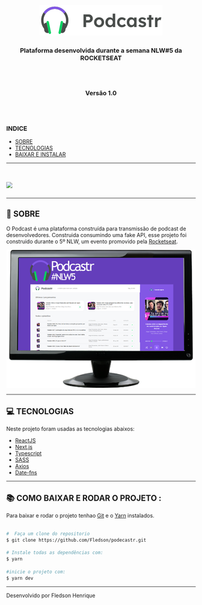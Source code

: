 <h1 align="center">
    <img src="./public/logo.svg"> 
</h1>

<h3 align="center">
  Plataforma desenvolvida durante a semana NLW#5 da ROCKETSEAT
</h3>

<br><br>
<h3 align="center">Versão 1.0</h3>
<br><br>

### INDICE

- [SOBRE](#-SOBRE)
- [TECNOLOGIAS](#-TECNOLOGIAS)
- [BAIXAR E INSTALAR](#-COMO-BAIXAR-E-RODAR-O-PROJETO)

---

<h1>
<img src="./.github/podcastr.gif">
</h1>

---

## 📖 SOBRE


O Podcast é uma plataforma construída para transmissão de podcast de desenvolvedores. 
Construida consumindo uma fake API, esse projeto foi construido durante o 5º NLW, um evento promovido pela [Rocketseat](https://www.youtube.com/channel/UCSfwM5u0Kce6Cce8_S72olg).

<img src="./.github/Podcastpc.png">

---

## 💻 TECNOLOGIAS 

Neste projeto foram usadas as tecnologias abaixos:

- [ReactJS](https://pt-br.reactjs.org)
- [Next.js](https://nextjs.org/)
- [Typescript](https://typescriptlang.org/)
- [SASS](https://sass-lang.com/)
- [Axios](https://github.com/axios/axios)
- [Date-fns](https://date-fns.org/)

---

##  📚 COMO BAIXAR E RODAR O PROJETO :

Para baixar e rodar o projeto tenhao [Git](https://git-scm.com/) e o [Yarn](https://yarnpkg.com/) instalados.

```bash

#  Faça um clone do repositorio
$ git clone https://github.com/Fledson/podecastr.git

# Instale todas as dependências com:
$ yarn

#inicie o projeto com:
$ yarn dev

```
---
Desenvolvido por Fledson Henrique